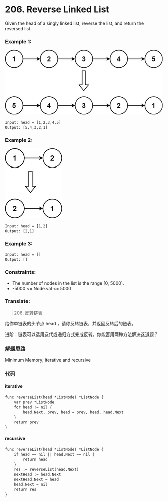 # 206. Reverse Linked List

Given the head of a singly linked list, reverse the list, and return the reversed list.

### Example 1:

![image description](rev1ex1.jpeg)

```
Input: head = [1,2,3,4,5]
Output: [5,4,3,2,1]
```

### Example 2:

![image description](rev1ex2.jpeg)

```
Input: head = [1,2]
Output: [2,1]
```

### Example 3:

```
Input: head = []
Output: []
```

### Constraints:

* The number of nodes in the list is the range [0, 5000].
* -5000 <= Node.val <= 5000

### Translate:

> 206. 反转链表

给你单链表的头节点 head ，请你反转链表，并返回反转后的链表。

进阶：链表可以选用迭代或递归方式完成反转。你能否用两种方法解决这道题？





### 解题思路

Minimum Memory; iterative and recursive

### 代码

#### iterative
```golang
func reverseList(head *ListNode) *ListNode {
	var prev *ListNode
	for head != nil {
		head.Next, prev, head = prev, head, head.Next
	}
	return prev
}
```

#### recursive

```golang
func reverseList(head *ListNode) *ListNode {
    if head == nil || head.Next == nil {
		return head
	}
	res := reverseList(head.Next)
	nextHead := head.Next
	nextHead.Next = head
	head.Next = nil
	return res
}
```